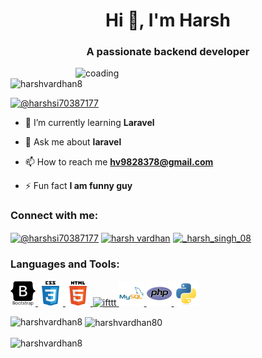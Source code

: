 <h1 align="center">Hi 👋, I'm Harsh</h1>
<h3 align="center">A passionate backend developer</h3>
<img align="right" alt="coading" width="400" src="https://cdn.dribbble.com/users/1162077/screenshots/3848914/programmer.gif">

<p align="left"> <img src="https://komarev.com/ghpvc/?username=harshvardhan8&label=Profile%20views&color=0e75b6&style=flat" alt="harshvardhan8" /> </p>

<p align="left"> <a href="https://twitter.com/@harshsi70387177" target="blank"><img src="https://img.shields.io/twitter/follow/@harshsi70387177?logo=twitter&style=for-the-badge" alt="@harshsi70387177" /></a> </p>

- 🌱 I’m currently learning **Laravel**

- 💬 Ask me about **laravel**

- 📫 How to reach me **hv9828378@gmail.com**

- ⚡ Fun fact **I am funny guy**

<h3 align="left">Connect with me:</h3>
<p align="left">
<a href="https://twitter.com/@harshsi70387177" target="blank"><img align="center" src="https://raw.githubusercontent.com/rahuldkjain/github-profile-readme-generator/master/src/images/icons/Social/twitter.svg" alt="@harshsi70387177" height="30" width="40" /></a>
<a href="https://linkedin.com/in/harsh vardhan" target="blank"><img align="center" src="https://raw.githubusercontent.com/rahuldkjain/github-profile-readme-generator/master/src/images/icons/Social/linked-in-alt.svg" alt="harsh vardhan" height="30" width="40" /></a>
<a href="https://instagram.com/_harsh_singh_08" target="blank"><img align="center" src="https://raw.githubusercontent.com/rahuldkjain/github-profile-readme-generator/master/src/images/icons/Social/instagram.svg" alt="_harsh_singh_08" height="30" width="40" /></a>
</p>

<h3 align="left">Languages and Tools:</h3>
<p align="left"> <a href="https://getbootstrap.com" target="_blank" rel="noreferrer"> <img src="https://raw.githubusercontent.com/devicons/devicon/master/icons/bootstrap/bootstrap-plain-wordmark.svg" alt="bootstrap" width="40" height="40"/> </a> <a href="https://www.w3schools.com/css/" target="_blank" rel="noreferrer"> <img src="https://raw.githubusercontent.com/devicons/devicon/master/icons/css3/css3-original-wordmark.svg" alt="css3" width="40" height="40"/> </a> <a href="https://www.w3.org/html/" target="_blank" rel="noreferrer"> <img src="https://raw.githubusercontent.com/devicons/devicon/master/icons/html5/html5-original-wordmark.svg" alt="html5" width="40" height="40"/> </a> <a href="https://ifttt.com/" target="_blank" rel="noreferrer"> <img src="https://www.vectorlogo.zone/logos/ifttt/ifttt-ar21.svg" alt="ifttt" width="40" height="40"/> </a> <a href="https://www.mysql.com/" target="_blank" rel="noreferrer"> <img src="https://raw.githubusercontent.com/devicons/devicon/master/icons/mysql/mysql-original-wordmark.svg" alt="mysql" width="40" height="40"/> </a> <a href="https://www.php.net" target="_blank" rel="noreferrer"> <img src="https://raw.githubusercontent.com/devicons/devicon/master/icons/php/php-original.svg" alt="php" width="40" height="40"/> </a> <a href="https://www.python.org" target="_blank" rel="noreferrer"> <img src="https://raw.githubusercontent.com/devicons/devicon/master/icons/python/python-original.svg" alt="python" width="40" height="40"/> </a> </p>

<p><img align="left" src="https://github-readme-stats.vercel.app/api/top-langs?username=harshvardhan8&show_icons=true&locale=en&layout=compact" alt="harshvardhan8" /></p>

<p>&nbsp;<img align="center" src="https://github-readme-stats.vercel.app/api?username=harshvardhan8&show_icons=true&locale=en" alt="harshvardhan80" /></p>

<p><img align="center" src="https://github-readme-streak-stats.herokuapp.com/?user=harshvardhan8&" alt="harshvardhan8" /></p>
